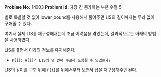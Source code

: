 **Problme No:** 14003
**Problem Id:** 가장 긴 증가하는 부분 수열 5


별로 특별할 것 없이 lower_bound를 사용해서 풀어주면 LIS의 길이까지는 무리 없이 구해줄 수 있다.


여기서 실제 LIS를 재구성해내는데 조금 어려움을 겪었는데, 결과적으로는 아래의 방법을 사용하였다.


LIS를 풀면서 아래의 정보를 유지해준다.


- `P[i]: A[i]가 LIS의 몇 번째 수로서 포함될 수 있었는가?`


LIS의 길이를 구한 뒤에 `P[i]`를 뒤에서부터 보면서 답을 재구성해주면 된다.
